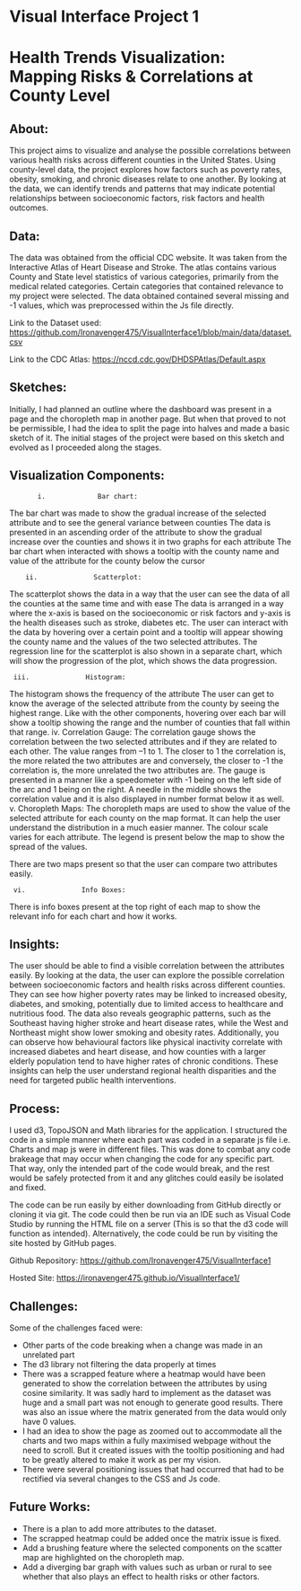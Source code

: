 # Visual Interface Project 1

# Health Trends Visualization: Mapping Risks & Correlations at County Level

## About:

This project aims to visualize and analyse the possible correlations between various health risks across different counties in the United States. Using county-level data, the project explores how factors such as poverty rates, obesity, smoking, and chronic diseases relate to one another. By looking at the data, we can identify trends and patterns that may indicate potential relationships between socioeconomic factors, risk factors and health outcomes.

## Data:

The data was obtained from the official CDC website. It was taken from the Interactive Atlas of Heart Disease and Stroke. The atlas contains various County and State level statistics of various categories, primarily from the medical related categories. Certain categories that contained relevance to my project were selected. The data obtained contained several missing and -1 values, which was preprocessed within the Js file directly. 

Link to the Dataset used: https://github.com/Ironavenger475/VisualInterface1/blob/main/data/dataset.csv

Link to the CDC Atlas: https://nccd.cdc.gov/DHDSPAtlas/Default.aspx

## Sketches:
Initially, I had planned an outline where the dashboard was present in a page and the choropleth map in another page. But when that proved to not be permissible, I had the idea to split the page into halves and made a basic sketch of it. The initial stages of the project were based on this sketch and evolved as I proceeded along the stages.

## Visualization Components:

           i.             Bar chart:
The bar chart was made to show the gradual increase of the selected attribute and to see the general variance between counties
The data is presented in an ascending order of the attribute to show the gradual increase over the counties and shows it in two graphs for each attribute 
The bar chart when interacted with shows a tooltip with the county name and value of the attribute for the county below the cursor
 
        ii.              Scatterplot:
The scatterplot shows the data in a way that the user can see the data of all the counties at the same time and with ease
The data is arranged in a way where the x-axis is based on the socioeconomic or risk factors and y-axis is the health diseases such as stroke, diabetes etc.
The user can interact with the data by hovering over a certain point and a tooltip will appear showing the county name and the values of the two selected attributes.
The regression line for the scatterplot is also shown in a separate chart, which will show the progression of the plot, which shows the data progression.
 
     iii.              Histogram:
The histogram shows the frequency of the attribute
The user can get to know the average of the selected attribute from the county by seeing the highest range.
Like with the other components, hovering over each bar will show a tooltip showing the range and the number of counties that fall within that range.
     iv.               Correlation Gauge:
The correlation gauge shows the correlation between the two selected attributes and if they are related to each other.
The value ranges from –1 to 1. The closer to 1 the correlation is, the more related the two attributes are and conversely, the closer to -1 the correlation is, the more unrelated the two attributes are.
The gauge is presented in a manner like a speedometer with -1 being on the left side of the arc and 1 being on the right.
A needle in the middle shows the correlation value and it is also displayed in number format below it as well.
         v.             Choropleth Maps:
The choropleth maps are used to show the value of the selected attribute for each county on the map format.
It can help the user understand the distribution in a much easier manner.
The colour scale varies for each attribute.
The legend is present below the map to show the spread of the values.

There are two maps present so that the user can compare two attributes easily.

     vi.              Info Boxes:
There is info boxes present at the top right of each map to show the relevant info for each chart and how it works.

## Insights:

The user should be able to find a visible correlation between the attributes easily. By looking at the data, the user can explore the possible correlation between socioeconomic factors and health risks across different counties. They can see how higher poverty rates may be linked to increased obesity, diabetes, and smoking, potentially due to limited access to healthcare and nutritious food. The data also reveals geographic patterns, such as the Southeast having higher stroke and heart disease rates, while the West and Northeast might show lower smoking and obesity rates. Additionally, you can observe how behavioural factors like physical inactivity correlate with increased diabetes and heart disease, and how counties with a larger elderly population tend to have higher rates of chronic conditions. These insights can help the user understand regional health disparities and the need for targeted public health interventions.

## Process:

I used d3, TopoJSON and Math libraries for the application. I structured the code in a simple manner where each part was coded in a separate js file i.e. Charts and map js were in different files. This was done to combat any code brakeage that may occur when changing the code for any specific part. That way, only the intended part of the code would break, and the rest would be safely protected from it and any glitches could easily be isolated and fixed. 

The code can be run easily by either downloading from GitHub directly or cloning it via git. The code could then be run via an IDE such as Visual Code Studio by running the HTML file on a server (This is so that the d3 code will function as intended). Alternatively, the code could be run by visiting the site hosted by GitHub pages.

Github Repository: https://github.com/Ironavenger475/VisualInterface1

Hosted Site: https://ironavenger475.github.io/VisualInterface1/

## Challenges:

Some of the challenges faced were:

* Other parts of the code breaking when a change was made in an unrelated part
* The d3 library not filtering the data properly at times
* There was a scrapped feature where a heatmap would have been generated to show the correlation between the attributes by using cosine similarity. It was sadly hard to implement as the dataset was huge and a small part was not enough to generate good results. There was also an issue where the matrix generated from the data would only have 0 values.
* I had an idea to show the page as zoomed out to accommodate all the charts and two maps within a fully maximised webpage without the need to scroll. But it created issues with the tooltip positioning and had to be greatly altered to make it work as per my vision.
* There were several positioning issues that had occurred that had to be rectified via several changes to the CSS and Js code.

## Future Works:

* There is a plan to add more attributes to the dataset.
* The scrapped heatmap could be added once the matrix issue is fixed.
* Add a brushing feature where the selected components on the scatter map are highlighted on the choropleth map.
* Add a diverging bar graph with values such as urban or rural to see whether that also plays an effect to health risks or other factors.
